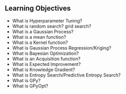 <h2>Learning Objectives</h2>
<ul>
<li>What is Hyperparameter Tuning?</li>
<li>What is random search? grid search?</li>
<li>What is a Gaussian Process?</li>
<li>What is a mean function?</li>
<li>What is a Kernel function?</li>
<li>What is Gaussian Process Regression/Kriging?</li>
<li>What is Bayesian Optimization?</li>
<li>What is an Acquisition function?</li>
<li>What is Expected Improvement?</li>
<li>What is Knowledge Gradient?</li>
<li>What is Entropy Search/Predictive Entropy Search?</li>
<li>What is GPy?</li>
<li>What is GPyOpt?</li>
</ul>